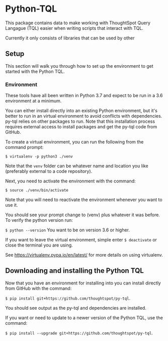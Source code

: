 # Python-TQL

This package contains data to make working with ThoughtSpot Query Langague (TQL) easier when writing scripts that 
interact with TQL.

Currently it only consists of libraries that can be used by other 

## Setup

This section will walk you through how to set up the environment to get started with the Python TQL.

### Environment

These tools have all been written in Python 3.7 and expect to be run in a 3.6 environment at a minimum.

You can either install directly into an existing Python environment, but it's better to run in an virtual environment 
to avoid conflicts with dependencies.  py-tql relies on other packages to run.  Note that this installation 
process requires external access to install packages and get the py-tql code from GitHub.

To create a virtual environment, you can run the following from the command prompt:

`$ virtualenv -p python3 ./venv`

Note that the `venv` folder can be whatever name and location you like (preferably external to a code repository).

Next, you need to activate the environment with the command: 

`$ source ./venv/bin/activate`

Note that you will need to reactivate the environment whenever you want to use it.  

You should see your prompt change to (venv) plus whatever it was before.  To verify the python version run:

`$ python --version`  You want to be on version 3.6 or higher.

If you want to leave the virtual environment, simple enter `$ deactivate` or close the terminal you are using.

See https://virtualenv.pypa.io/en/latest/ for more details on using virtualenv.

## Downloading and installing the Python TQL

Now that you have an environment for installing into you can install directly from GitHub with the command:

`$ pip install git+https://github.com/thoughtspot/py-tql`.  

You should see output as the py-tql and dependencies are installed.  

If you want or need to update to a newer version of the Python TQL, use the command:

`$ pip install --upgrade git+https://github.com/thoughtspot/py-tql`.  


